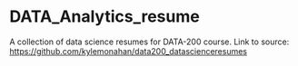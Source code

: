 # DATA_Analytics_resume
A collection of data science resumes for DATA-200 course.
Link to source: https://github.com/kylemonahan/data200_datascienceresumes
